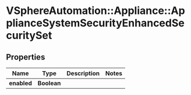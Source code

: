 # VSphereAutomation::Appliance::ApplianceSystemSecurityEnhancedSecuritySet

## Properties
Name | Type | Description | Notes
------------ | ------------- | ------------- | -------------
**enabled** | **Boolean** |  | 


